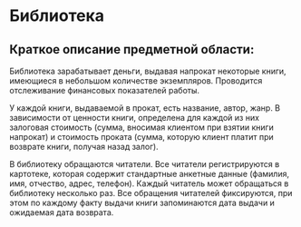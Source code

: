 # Библиотека

## Краткое описание предметной области:
Библиотека зарабатывает деньги, выдавая напрокат некоторые книги,
имеющиеся в небольшом количестве экземпляров. Проводится отслеживание финансовых показателей работы.

У каждой книги, выдаваемой в прокат, есть название, автор, жанр.
В зависимости от ценности книги, определена 
для каждой из них залоговая стоимость 
(сумма, вносимая клиентом при взятии книги напрокат) и стоимость проката 
(сумма, которую клиент платит при возврате книги, получая назад залог).

В библиотеку обращаются читатели. Все читатели регистрируются в картотеке, 
которая содержит стандартные анкетные данные (фамилия, имя, отчество, адрес, телефон). 
Каждый читатель может обращаться в библиотеку несколько раз.
Все обращения читателей фиксируются, при этом по каждому факту 
выдачи книги запоминаются дата выдачи и ожидаемая дата возврата.
